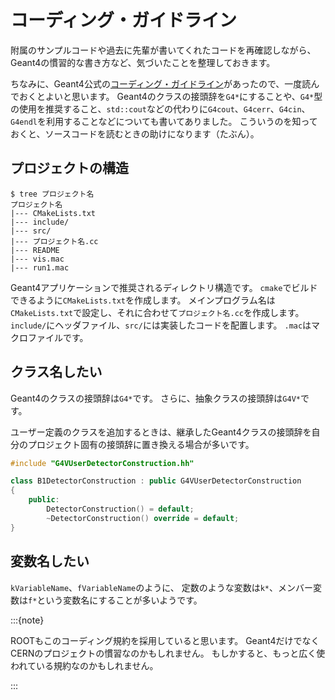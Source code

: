 # コーディング・ガイドライン

附属のサンプルコードや過去に先輩が書いてくれたコードを再確認しながら、
Geant4の慣習的な書き方など、気づいたことを整理しておきます。

ちなみに、Geant4公式の[コーディング・ガイドライン](https://geant4-internal.web.cern.ch/collaboration/coding_guidelines)があったので、一度読んでおくとよいと思います。
Geant4のクラスの接頭辞を``G4*``にすることや、``G4*``型の使用を推奨すること、``std::cout``などの代わりに``G4cout``、``G4cerr``、``G4cin``、``G4endl``を利用することなどについても書いてありました。
こういうのを知っておくと、ソースコードを読むときの助けになります（たぶん）。

## プロジェクトの構造

```console
$ tree プロジェクト名
プロジェクト名
|--- CMakeLists.txt
|--- include/
|--- src/
|--- プロジェクト名.cc
|--- README
|--- vis.mac
|--- run1.mac
```

Geant4アプリケーションで推奨されるディレクトリ構造です。
``cmake``でビルドできるように``CMakeLists.txt``を作成します。
メインプログラム名は``CMakeLists.txt``で設定し、それに合わせて``プロジェクト名.cc``を作成します。
``include/``にヘッダファイル、``src/``には実装したコードを配置します。
``.mac``はマクロファイルです。

## クラス名したい

Geant4のクラスの接頭辞は``G4*``です。
さらに、抽象クラスの接頭辞は``G4V*``です。

ユーザー定義のクラスを追加するときは、継承したGeant4クラスの接頭辞を自分のプロジェクト固有の接頭辞に置き換える場合が多いです。

```cpp
#include "G4VUserDetectorConstruction.hh"

class B1DetectorConstruction : public G4VUserDetectorConstruction
{
    public:
        DetectorConstruction() = default;
        ~DetectorConstruction() override = default;
}
```

## 変数名したい

``kVariableName``、``fVariableName``のように、
定数のような変数は``k*``、メンバー変数は``f*``という変数名にすることが多いようです。

:::{note}

ROOTもこのコーディング規約を採用していると思います。
Geant4だけでなくCERNのプロジェクトの慣習なのかもしれません。
もしかすると、もっと広く使われている規約なのかもしれません。

:::
